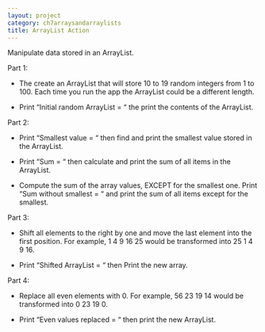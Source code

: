 ```yaml
---
layout: project
category: ch7arraysandarraylists
title: ArrayList Action
---
```

Manipulate data stored in an ArrayList.

Part 1:

  - The create an ArrayList that will store 10 to 19 random integers from 1 to 100. Each time you run the app the ArrayList could be a different length.

  - Print “Initial random ArrayList = “ the print the contents of the ArrayList.

Part 2:

  - Print “Smallest value = “ then find and print the smallest value stored in the ArrayList.

  - Print “Sum = “ then calculate and print the sum of all items in the ArrayList.

  - Compute the sum of the array values, EXCEPT for the smallest one. Print “Sum without smallest = “ and print the sum of all items except for the smallest.

Part 3:

  - Shift all elements to the right by one and move the last element into the first position. For example, 1  4  9  16  25 would be transformed into 25  1  4  9  16.

  - Print “Shifted ArrayList = “ then Print the new array.

Part 4:

  - Replace all even elements with 0. For example, 56  23  19  14 would be transformed into 0  23  19  0.

  - Print “Even values replaced = “ then print the new ArrayList.
